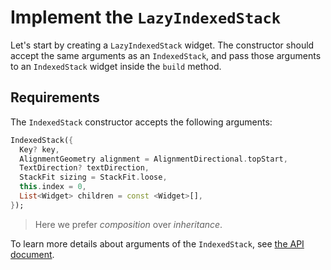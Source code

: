 # Implement the `LazyIndexedStack`

Let's start by creating a `LazyIndexedStack` widget.
The constructor should accept the same arguments
as an `IndexedStack`, and pass those arguments
to an `IndexedStack` widget inside the `build` method.

## Requirements

The `IndexedStack` constructor accepts the following arguments:

```dart
IndexedStack({
  Key? key,
  AlignmentGeometry alignment = AlignmentDirectional.topStart,
  TextDirection? textDirection,
  StackFit sizing = StackFit.loose,
  this.index = 0,
  List<Widget> children = const <Widget>[],
});
```

> Here we prefer _composition_ over _inheritance_.

To learn more details about arguments of the `IndexedStack`, see
[the API document](https://api.flutter.dev/flutter/widgets/IndexedStack-class.html).
